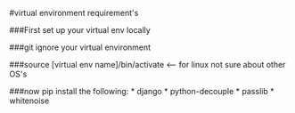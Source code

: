 #virtual environment requirement's 
 
###First set up your virtual env locally 
 
###git ignore your virtual environment 
 
###source [virtual env name]/bin/activate <-- for linux not sure about other OS's 
 
###now pip install the following: 
    * django 
    * python-decouple
    * passlib
    * whitenoise
